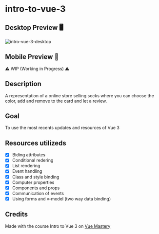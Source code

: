 # intro-to-vue-3

## Desktop Preview 🖥️
![intro-vue-3-desktop](https://user-images.githubusercontent.com/51720161/180659981-bc512f12-a7a3-4e87-a468-b7002c27243c.gif)

## Mobile Preview 📱
⚠️ WIP (Working in Progress) ⚠️

## Description 
A representation of a online store selling socks where you can choose the color, add and remove to the card and let a review.

## Goal
To use the most recents updates and resources of Vue 3

## Resources utilizeds
- [x] Biding attributes
- [x] Conditional redering
- [x] List rendering
- [x] Event handling
- [x] Class and style binding
- [x] Computer properties
- [x] Components and props
- [x] Communication of events
- [x] Using forms and v-model (two way data binding)

## Credits
Made with the course Intro to Vue 3 on [Vue Mastery](https://www.vuemastery.com/)
